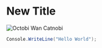 # New Title

![Octobi Wan Catnobi](https://octodex.github.com/images/octobiwan.jpg)

``` c#
Console.WriteLine("Hello World");
```
